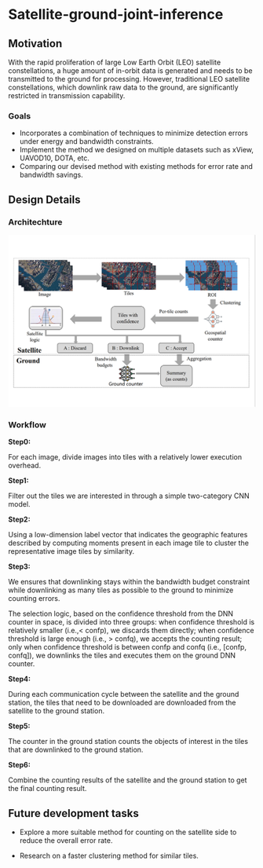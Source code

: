 # Satellite-ground-joint-inference

## Motivation

With the rapid proliferation of large Low Earth Orbit (LEO) satellite constellations, a huge amount of in-orbit data is generated and needs to be transmitted to the ground for processing. However, traditional LEO satellite constellations, which downlink raw data to the ground, are significantly restricted in transmission capability.

### Goals

* Incorporates a combination of techniques to minimize detection errors under energy and bandwidth constraints.
* Implement the method we designed on multiple datasets such as xView, UAVOD10, DOTA, etc.
* Comparing our devised method with existing methods for error rate and bandwidth savings.

## Design Details

### Architechture

![](./images/satellite-ground-joint-inference.png)

### Workflow

**Step0:**

For each image, divide images into tiles with a relatively lower execution overhead.

**Step1:**

Filter out the tiles we are interested in through a simple two-category CNN model.

**Step2:**

Using a low-dimension label vector that indicates the geographic features described by computing moments present in each image tile to cluster the representative image tiles by similarity.

**Step3:**

We ensures that downlinking stays within the bandwidth budget constraint while downlinking as many tiles as possible to the ground to minimize counting errors.

The selection logic, based on the confidence threshold from the DNN counter in space, is divided into three groups: when confidence threshold is relatively smaller (i.e.,< confp), we discards them directly; when confidence threshold is large enough (i.e., > confq), we accepts the counting result; only when confidence threshold is between confp and confq (i.e., [confp, confq]), we downlinks the tiles and executes them on the ground DNN counter.

**Step4:**

During each communication cycle between the satellite and the ground station, the tiles that need to be downloaded are downloaded from the satellite to the ground station.

**Step5:**

The counter in the ground station counts the objects of interest in the tiles that are downlinked to the ground station.

**Step6:**

Combine the counting results of the satellite and the ground station to get the final counting result.

## Future development tasks

- Explore a more suitable method for counting on the satellite side to reduce the overall error rate.

- Research on a faster clustering method for similar tiles.
